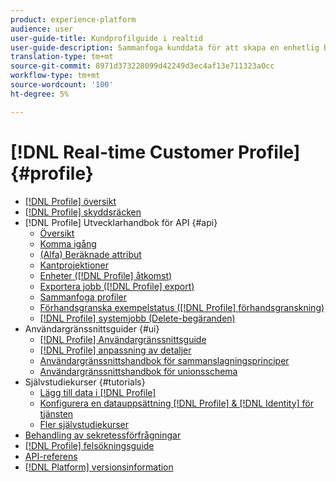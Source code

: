 ```yaml
---
product: experience-platform
audience: user
user-guide-title: Kundprofilguide i realtid
user-guide-description: Sammanfoga kunddata för att skapa en enhetlig bild av kundinteraktioner över alla kanaler.
translation-type: tm+mt
source-git-commit: 8971d373228099d42249d3ec4af13e711323a0cc
workflow-type: tm+mt
source-wordcount: '100'
ht-degree: 5%

---
```



# [!DNL Real-time Customer Profile] {#profile}

* [[!DNL Profile] översikt](home.md)
* [[!DNL Profile] skyddsräcken](guardrails.md)
* [!DNL Profile] Utvecklarhandbok för API {#api}
   * [Översikt](api/overview.md)
   * [Komma igång](api/getting-started.md)
   * [(Alfa) Beräknade attribut](api/computed-attributes.md)
   * [Kantprojektioner](api/edge-projections.md)
   * [Enheter ([!DNL Profile] åtkomst)](api/entities.md)
   * [Exportera jobb ([!DNL Profile] export)](api/export-jobs.md)
   * [Sammanfoga profiler](api/merge-policies.md)
   * [Förhandsgranska exempelstatus ([!DNL Profile] förhandsgranskning)](api/preview-sample-status.md)
   * [[!DNL Profile] systemjobb (Delete-begäranden)](api/profile-system-jobs.md)
* Användargränssnittsguider {#ui}
   * [[!DNL Profile] Användargränssnittsguide](ui/user-guide.md)
   * [[!DNL Profile] anpassning av detaljer](ui/profile-customization.md)
   * [Användargränssnittshandbok för sammanslagningsprinciper](ui/merge-policies.md)
   * [Användargränssnittshandbok för unionsschema](ui/union-schema.md)
* Självstudiekurser {#tutorials}
   * [Lägg till data i [!DNL Profile]](tutorials/add-profile-data.md)
   * [Konfigurera en datauppsättning [!DNL Profile] & [!DNL Identity] för tjänsten](tutorials/dataset-configuration.md)
   * [Fler självstudiekurser](https://docs.adobe.com/content/help/en/experience-platform/tutorials/home.html)
* [Behandling av sekretessförfrågningar](privacy.md)
* [[!DNL Profile] felsökningsguide](troubleshooting.md)
* [API-referens](https://www.adobe.io/apis/experienceplatform/home/api-reference.html#!acpdr/swagger-specs/real-time-customer-profile.yaml)
* [[!DNL Platform] versionsinformation](https://www.adobe.com/go/platform-release-notes-en)